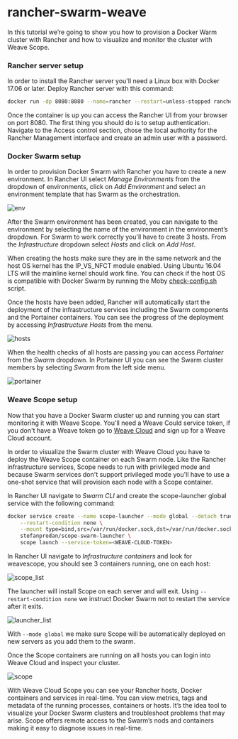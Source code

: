 # rancher-swarm-weave

In this tutorial we’re going to show you how to provision a Docker Warm cluster with Rancher and how to 
visualize and monitor the cluster with Weave Scope.

### Rancher server setup

In order to install the Rancher server you'll need a Linux box with Docker 17.06 or later.
Deploy Rancher server with this command:

```bash
docker run -dp 8080:8080 --name=rancher --restart=unless-stopped rancher/server
```

Once the container is up you can access the Rancher UI from your browser on port 8080. The first thing you 
should do is to setup authentication. Navigate to the Access control section, chose the local authority for 
the Rancher Management interface and create an admin user with a password.

### Docker Swarm setup

In order to provision Docker Swarm with Rancher you have to create a new environment. 
In Rancher UI select _Manage Environments_ from the dropdown of environments, click on _Add Environment_ 
and select an environment template that has Swarm as the orchestration.

![env](https://github.com/stefanprodan/rancher-swarm-weave/blob/master/screens/add_env.png)

After the Swarm environment has been created, you can navigate to the environment 
by selecting the name of the environment in the environment’s dropdown. For Swarm to work correctly you'll 
have to create 3 hosts. From the _Infrastructure_ dropdown select _Hosts_ and click on _Add Host_.

When creating the hosts make sure they are in the same network and the host OS kernel has the IP_VS_NFCT 
module enabled. Using Ubuntu 16.04 LTS will the mainline kernel should work fine. You can check if the host 
OS is compatible with Docker Swarm by running the Moby [check-config.sh](https://github.com/moby/moby/blob/master/contrib/check-config.sh) script.

Once the hosts have been added, Rancher will automatically start the deployment of the 
infrastructure services including the Swarm components and the Portainer containers. 
You can see the progress of the deployment by accessing _Infrastructure Hosts_ from the menu.

![hosts](https://github.com/stefanprodan/rancher-swarm-weave/blob/master/screens/hosts.png)

When the health checks of all hosts are passing you can access _Portainer_ from the _Swarm_ dropdown. 
In Portainer UI you can see the Swarm cluster members by selecting _Swarm_ from the left side menu.

![portainer](https://github.com/stefanprodan/rancher-swarm-weave/blob/master/screens/portainer.png)

### Weave Scope setup

Now that you have a Docker Swarm cluster up and running you can start monitoring it with Weave Scope. 
You'll need a Weave Could service token, if you don't have a Weave token go 
to [Weave Cloud](https://cloud.weave.works/) and sign up for a Weave Cloud account. 

In order to visualize the Swarm cluster with Weave Cloud you have to deploy the Weave Scope container 
on each Swarm node. Like the Rancher infrastructure services, Scope needs to run with privileged mode and 
because Swarm services don't support privileged mode you'll have to use a one-shot service that will 
provision each node with a Scope container.

In Rancher UI navigate to _Swarm CLI_ and create the scope-launcher global service with the following command:  

```bash
docker service create --name scope-launcher --mode global --detach true \
    --restart-condition none \
    --mount type=bind,src=/var/run/docker.sock,dst=/var/run/docker.sock \
    stefanprodan/scope-swarm-launcher \
    scope launch --service-token=<WEAVE-CLOUD-TOKEN>
```

In Rancher UI navigate to _Infrastructure containers_ and look for weavescope, 
you should see 3 containers running, one on each host:

![scope_list](https://github.com/stefanprodan/rancher-swarm-weave/blob/master/screens/scope_list.png)

The launcher will install Scope on each server and will exit. Using `--restart-condition none` we 
instruct Docker Swarm not to restart the service after it exits. 

![launcher_list](https://github.com/stefanprodan/rancher-swarm-weave/blob/master/screens/launcher_list.png)

With `--mode global` we make sure Scope will be automatically deployed on new servers 
as you add them to the swarm. 

Once the Scope containers are running on all hosts you can login into Weave Cloud and inspect your cluster.

![scope](https://github.com/stefanprodan/rancher-swarm-weave/blob/master/screens/scope.png)

With Weave Cloud Scope you can see your Rancher hosts, Docker containers and services in real-time. 
You can view metrics, tags and metadata of the running processes, containers or hosts. 
It’s the idea tool to visualize your Docker Swarm clusters and troubleshoot problems that may arise. 
Scope offers remote access to the Swarm’s nods and containers making it easy to diagnose issues 
in real-time.
